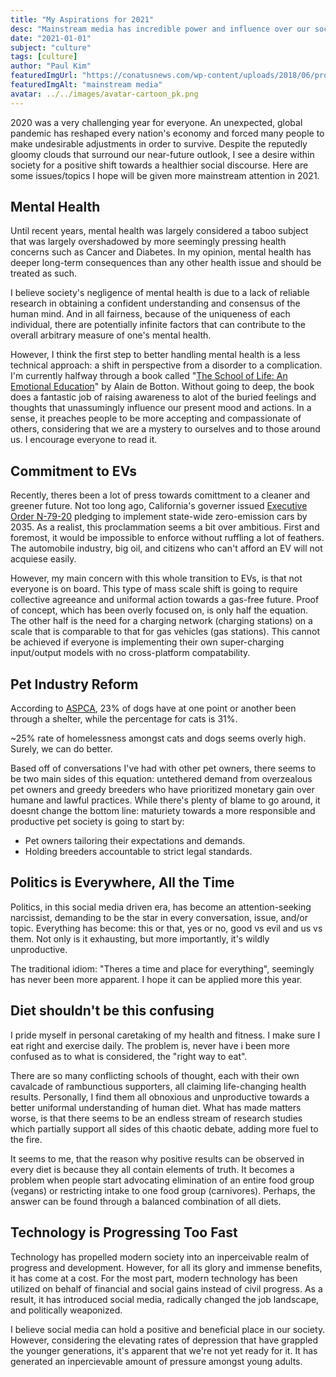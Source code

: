 ```yaml
---
title: "My Aspirations for 2021"
desc: "Mainstream media has incredible power and influence over our society.  Often what is talked about is not always the most pertinent.."
date: "2021-01-01"
subject: "culture"
tags: [culture]
author: "Paul Kim"
featuredImgUrl: "https://conatusnews.com/wp-content/uploads/2018/06/propaganda.jpg"
featuredImgAlt: "mainstream media"
avatar: ../../images/avatar-cartoon_pk.png
---
```


2020 was a very challenging year for everyone. An unexpected, global pandemic has reshaped every nation's economy and forced many people to make undesirable adjustments in order to survive. Despite the reputedly gloomy clouds that surround our near-future outlook, I see a desire within society for a positive shift towards a healthier social discourse. Here are some issues/topics I hope will be given more mainstream attention in 2021.

## Mental Health

Until recent years, mental health was largely considered a taboo subject that was largely overshadowed by more seemingly pressing health concerns such as Cancer and Diabetes. In my opinion, mental health has deeper long-term consequences than any other health issue and should be treated as such.

I believe society's negligence of mental health is due to a lack of reliable research in obtaining a confident understanding and consensus of the human mind.  And in all fairness, because of the uniqueness of each individual, there are potentially infinite factors that can contribute to the overall arbitrary measure of one's mental health.

However, I think the first step to better handling mental health is a less technical approach: a shift in perspective from a disorder to a complication. I'm currently halfway through a book called "[The School of Life: An Emotional Education](https://www.amazon.com/School-Life-Emotional-Education/dp/191289145X/ref=sr_1_2?dchild=1&keywords=school+of+life&qid=1610069853&sr=8-2)" by Alain de Botton. Without going to deep, the book does a fantastic job of raising awareness to alot of the buried feelings and thoughts that unassumingly influence our present mood and actions.  In a sense, it preaches people to be more accepting and compassionate of others, considering that we are a mystery to ourselves and to those around us. I encourage everyone to read it.

<!-- ## Privacy -->

## Commitment to EVs

Recently, theres been a lot of press towards comittment to a cleaner and greener future. Not too long ago, California's governer issued [Executive Order N-79-20](https://www.gov.ca.gov/wp-content/uploads/2020/09/9.23.20-EO-N-79-20-Climate.pdf) pledging to implement state-wide zero-emission cars by 2035. As a realist, this proclammation seems a bit over ambitious. First and foremost, it would be impossible to enforce without ruffling a lot of feathers. The automobile industry, big oil, and citizens who can't afford an EV will not acquiese easily.

However, my main concern with this whole transition to EVs, is that not everyone is on board. This type of mass scale shift is going to require collective agreeance and uniformal action towards a gas-free future. Proof of concept, which has been overly focused on, is only half the equation. The other half is the need for a charging network (charging stations) on a scale that is comparable to that for gas vehicles (gas stations). This cannot be achieved if everyone is implementing their own super-charging input/output models with no cross-platform compatability.

## Pet Industry Reform

According to [ASPCA](https://www.aspca.org/animal-homelessness/shelter-intake-and-surrender/pet-statistics#:~:text=Approximately%206.5%20million%20companion%20animals,approximately%207.2%20million%20in%202011.), 23% of dogs have at one point or another been through a shelter, while the percentage for cats is 31%.

~25% rate of homelessness amongst cats and dogs seems overly high. Surely, we can do better.

Based off of conversations I've had with other pet owners, there seems to be two main sides of this equation: untethered demand from overzealous pet owners and greedy breeders who have prioritized monetary gain over humane and lawful practices. While there's plenty of blame to go around, it doesnt change the bottom line: maturiety towards a more responsible and productive pet society is going to start by:

- Pet owners tailoring their expectations and demands.
- Holding breeders accountable to strict legal standards.

## Politics is Everywhere, All the Time

Politics, in this social media driven era, has become an attention-seeking narcissist, demanding to be the star in every conversation, issue, and/or topic. Everything has become: this or that, yes or no, good vs evil and us vs them.  Not only is it exhausting, but more importantly, it's wildly unproductive.

The traditional idiom: "Theres a time and place for everything", seemingly has never been more apparent. I hope it can be applied more this year.

## Diet shouldn't be this confusing

I pride myself in personal caretaking of my health and fitness. I make sure I eat right and exercise daily. The problem is, never have i been more confused as to what is considered, the "right way to eat".

There are so many conflicting schools of thought, each with their own cavalcade of rambunctious supporters, all claiming life-changing health results. Personally, I find them all obnoxious and unproductive towards a better uniformal understanding of human diet.  What has made matters worse, is that there seems to be an endless stream of research studies which partially support all sides of this chaotic debate, adding more fuel to the fire.  

It seems to me, that the reason why positive results can be observed in every diet is because they all contain elements of truth.  It becomes a problem when people start advocating elimination of an entire food group (vegans) or restricting intake to one food group (carnivores).  Perhaps, the answer can be found through a balanced combination of all diets.

## Technology is Progressing Too Fast

Technology has propelled modern society into an inperceivable realm of progress and development. However, for all its glory and immense benefits, it has come at a cost. For the most part, modern technology has been utilized on behalf of financial and social gains instead of civil progress. As a result, it has introduced social media, radically changed the job landscape, and politically weaponized.

I believe social media can hold a positive and beneficial place in our society. However, considering the elevating rates of depression that have grappled the younger generations, it's apparent that we're not yet ready for it. It has generated an inpercievable amount of pressure amongst young adults.

<!-- more and more people have been outsourced -->

<!-- ## Stigma against the non-college educated -->
